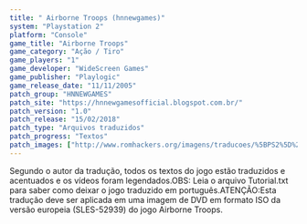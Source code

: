 ```yaml
---
title: " Airborne Troops (hnnewgames)"
system: "Playstation 2"
platform: "Console"
game_title: "Airborne Troops"
game_category: "Ação / Tiro"
game_players: "1"
game_developer: "WideScreen Games"
game_publisher: "Playlogic"
game_release_date: "11/11/2005"
patch_group: "HNNEWGAMES"
patch_site: "https://hnnewgamesofficial.blogspot.com.br/"
patch_version: "1.0"
patch_release: "15/02/2018"
patch_type: "Arquivos traduzidos"
patch_progress: "Textos"
patch_images: ["http://www.romhackers.org/imagens/traducoes/%5BPS2%5D%20Airborne%20Troops%20-%20hnnewgames%20-%201.jpg","http://www.romhackers.org/imagens/traducoes/%5BPS2%5D%20Airborne%20Troops%20-%20hnnewgames%20-%202.jpg","http://www.romhackers.org/imagens/traducoes/%5BPS2%5D%20Airborne%20Troops%20-%20hnnewgames%20-%203.jpg"]
---
```

Segundo o autor da tradução, todos os textos do jogo estão traduzidos e acentuados e os vídeos foram legendados.OBS: Leia o arquivo Tutorial.txt para saber como deixar o jogo traduzido em português.ATENÇÃO:Esta tradução deve ser aplicada em uma imagem de DVD em formato ISO da versão europeia (SLES-52939) do jogo Airborne Troops.